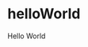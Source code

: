 # helloWorld
<html>
  <head>
    <title>Project</title>
  </head>
  <body>
    <p>Hello World</p>
  </body>
</html>
